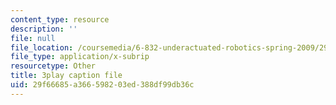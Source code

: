 ```yaml
---
content_type: resource
description: ''
file: null
file_location: /coursemedia/6-832-underactuated-robotics-spring-2009/29f66685a366598203ed388df99db36c_ja56bJ8ogUw.srt
file_type: application/x-subrip
resourcetype: Other
title: 3play caption file
uid: 29f66685-a366-5982-03ed-388df99db36c
---
```


